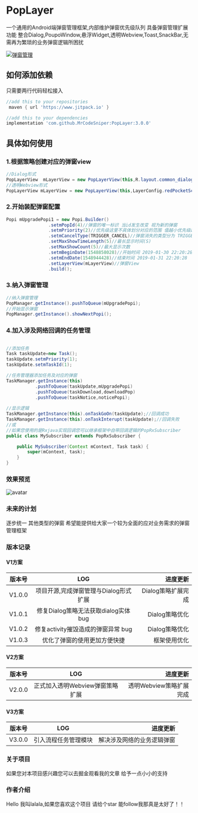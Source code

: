 # PopLayer
一个通用的Android端弹窗管理框架,内部维护弹窗优先级队列 具备弹窗管理扩展功能 整合Dialog,PoupoWindow,悬浮Widget,透明Webview,Toast,SnackBar,无需再为繁琐的业务弹窗逻辑所困扰

 <a href="http://www.apache.org/licenses/LICENSE-2.0">
    <img src="http://img.shields.io/badge/PopLayer-v3.0.0-blue.svg?style=flat-square" alt="弹窗管理" />
  </a>
 
## 如何添加依赖

只需要两行代码轻松接入

```groovy
//add this to your repositories
 maven { url 'https://www.jitpack.io' }

//add this to your dependencies
implementation 'com.github.MrCodeSniper:PopLayer:3.0.0'
```

## 具体如何使用


### 1.根据策略创建对应的弹窗view

```java
//Dialog形式
PopLayerView  mLayerView = new PopLayerView(this,R.layout.common_dialog_upgrade_app);
//透明Webview形式
PopLayerView mLayerView = new PopLayerView(this,LayerConfig.redPocketScheme);
```

### 2.开始装配弹窗配置

```java
Popi mUpgradePopi1 = new Popi.Builder()
                .setmPopId(4)//弹窗的唯一标识 当id发生改变 视为新的弹窗
                .setmPriority(2)//优先级这里不具体划分对应的范围 值越小优先级越高
                .setmCancelType(TRIGGER_CANCEL)//弹窗消失的类型分为 TRIGGER_CANCEL(触摸消失) COUNTDOWN_CANCEL (延时消失)
                .setMaxShowTimeLength(5)//最长显示时间(S)
                .setMaxShowCount(5)//最大显示次数
                .setmBeginDate(1548858028)//开始时间 2019-01-30 22:20:28
                .setmEndDate(1548944428)//结束时间 2019-01-31 22:20:28
                .setLayerView(mLayerView)//弹窗View
                .build();
```

### 3.纳入弹窗管理

```java
//纳入弹窗管理
PopManager.getInstance().pushToQueue(mUpgradePopi);
//开始显示弹窗
PopManager.getInstance().showNextPopi();
```

### 4.加入涉及网络回调的任务管理

```java

//添加任务 
Task taskUpdate=new Task();
taskUpdate.setmPriority(1);
taskUpdate.setmTaskId(1);

//任务管理器添加任务及对应的弹窗
TaskManager.getInstance(this)
           .pushToQueue(taskUpdate,mUpgradePopi)
           .pushToQueue(taskDownload,downloadPop)
           .pushToQueue(taskNotice,noticePopi);
           
//显示逻辑
TaskManager.getInstance(this).onTaskGoOn(taskUpdate);//回调成功
TaskManager.getInstance(this).onTaskInterupt(taskUpdate);//回调失败
//或
//如果您使用的是Rxjava实现回调您可以继承框架中自带回调逻辑的PopRxSubscriber
public class MySubscriber extends PopRxSubscriber {

    public MySubscriber(Context mContext, Task task) {
        super(mContext, task);
    }
}

```

### 效果预览

![avatar](https://user-gold-cdn.xitu.io/2019/1/31/1689fff4be066237?imageslim)

### 未来的计划

逐步统一 其他类型的弹窗 希望能提供给大家一个较为全面的应对业务需求的弹窗管理框架

### 版本记录


#### V1方案

版本号|LOG|进度更新
--|:--:|--:
V1.0.0|项目开源,完成弹窗管理与Dialog形式扩展|Dialog策略扩展完成
V1.0.1|修复Dialog策略无法获取dialog实体bug|Dialog策略优化
V1.0.2|修复activity摧毁造成的弹窗异常 bug|Dialog策略优化
V1.0.3|优化了弹窗的使用更加方便快捷|框架使用优化

#### V2方案

版本号|LOG|进度更新
--|:--:|--:
V2.0.0|正式加入透明Webview弹窗策略扩展|透明Webview策略扩展完成

#### V3方案

版本号|LOG|进度更新
--|:--:|--:
V3.0.0|引入流程任务管理模块|解决涉及网络的业务逻辑弹窗

### 关于项目

如果您对本项目感兴趣您可以去掘金观看我的文章 给予一点小小的支持


### 作者介绍

Hello 我叫lalala,如果您喜欢这个项目 请给个star 能follow我那真是太好了！！
